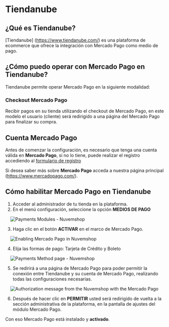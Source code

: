 # Tiendanube

## ¿Qué es Tiendanube?

[Tiendanube] (https://www.tiendanube.com/) es una plataforma de ecommerce que ofrece la integración con Mercado Pago como medio de pago.

## ¿Cómo puedo operar con Mercado Pago en Tiendanube?

Tiendanube permite operar Mercado Pago en la siguiente modalidad:

### Checkout Mercado Pago

Recibir pagos en su tienda utilizando el checkout de Mercado Pago, en este modelo el usuario (cliente) será redirigido a una página del Mercado Pago para finalizar su compra.

## Cuenta Mercado Pago

Antes de comenzar la configuración, es necesario que tenga una cuenta válida en **Mercado Pago**, si no lo tiene, puede realizar el registro accediendo al [formulario de registro](https://www.mercadopago.com)

Si desea saber más sobre  **Mercado Pago** acceda a nuestra página principal (https://www.mercadopago.com/).

## Cómo habilitar Mercado Pago en Tiendanube

1. Acceder al administrador de tu tienda en la plataforma.
2. En el menú configuración, seleccione la opción **MEDIOS DE PAGO**

    ![Payments Modules - Nuvemshop](/images/NuvemShopmeiodepagamento1.png)
   

3. Haga clic en el botón **ACTIVAR** en el marco de Mercado Pago.

    ![Enabling Mercado Pago in Nuvemshop](/images/NuvemShopativarMP.png)

4. Elija las formas de pago: Tarjeta de Crédito y Boleto

    ![Payments Method page - Nuvemshop](/images/NuvemShopativarMP2.png)

5. Se redirirá a una página de Mercado Pago para poder permitir la conexión entre Tiendanube y su cuenta de Mercado Pago, realizando todas las configuraciones necesarias.

    ![Authorization message from the Nuvemshop with the Mercado Pago](/images/NuvemShoppermitirMP.png)

6. Después de hacer clic en **PERMITIR** usted será redirigido de vuelta a la sección administrativa de la plataforma, en la pantalla de ajustes del módulo Mercado Pago.


Con eso Mercado Pago está instalado y **activado**.
